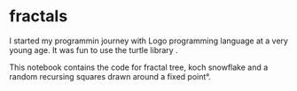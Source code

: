 # fractals
I started my programmin journey with Logo programming language at a very young age.
It was fun to use the turtle library . 

This notebook contains the code for fractal tree, koch snowflake and a random recursing squares drawn around a fixed point°.
